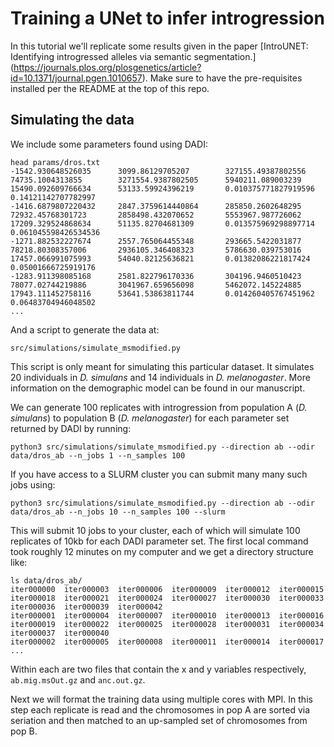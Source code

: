 # Training a UNet to infer introgression

In this tutorial we'll replicate some results given in the paper [IntroUNET: Identifying introgressed alleles via semantic segmentation.] (https://journals.plos.org/plosgenetics/article?id=10.1371/journal.pgen.1010657).  Make sure to have the pre-requisites installed per the README at the top of this repo.

## Simulating the data

We include some parameters found using DADI:

```
head params/dros.txt
-1542.930648526035      3099.86129705207        327155.49387802556      74735.1004313855        3271554.9387802505      5940211.089003239       15490.092609766634      53133.59924396219       0.010375771827919596    0.14121142707782997
-1416.6879807220432     2847.3759614440864      285850.2602648295       72932.45768301723       2858498.432070652       5553967.987726062       17209.329524868634      51135.82704681309       0.013575969298897714    0.061045598426534536
-1271.882532227674      2557.765064455348       293665.5422031877       78218.80308357006       2936105.346408323       5786630.039753016       17457.066991075993      54040.82125636821       0.01382086221817424     0.05001666725919176
-1283.911398085168      2581.822796170336       304196.9460510423       78077.02744219886       3041967.659656098       5462072.145224885       17943.111452758116      53641.53863811744       0.014260405767451962    0.06483704946048502
...
```

And a script to generate the data at:

```
src/simulations/simulate_msmodified.py
```

This script is only meant for simulating this particular dataset.  It simulates 20 individuals in _D. simulans_ and 14 individuals in _D. melanogaster_.  More information on the demographic model can be found in our manuscript.

We can generate 100 replicates with introgression from population A (_D. simulans_) to population B (_D. melanogaster_) for each parameter set returned by DADI by running:

```
python3 src/simulations/simulate_msmodified.py --direction ab --odir data/dros_ab --n_jobs 1 --n_samples 100
```

If you have access to a SLURM cluster you can submit many many such jobs using:

```
python3 src/simulations/simulate_msmodified.py --direction ab --odir data/dros_ab --n_jobs 10 --n_samples 100 --slurm
```

This will submit 10 jobs to your cluster, each of which will simulate 100 replicates of 10kb for each DADI parameter set.  The first local command took roughly 12 minutes on my computer and we get a directory structure like:

```
ls data/dros_ab/
iter000000  iter000003  iter000006  iter000009  iter000012  iter000015  iter000018  iter000021  iter000024  iter000027  iter000030  iter000033  iter000036  iter000039  iter000042
iter000001  iter000004  iter000007  iter000010  iter000013  iter000016  iter000019  iter000022  iter000025  iter000028  iter000031  iter000034  iter000037  iter000040
iter000002  iter000005  iter000008  iter000011  iter000014  iter000017 ...
```

Within each are two files that contain the x and y variables respectively, ```ab.mig.msOut.gz``` and ```anc.out.gz```.  

Next we will format the training data using multiple cores with MPI.  In this step each replicate is read and the chromosomes in pop A are sorted via seriation and then matched to an up-sampled set of chromosomes from pop B.






